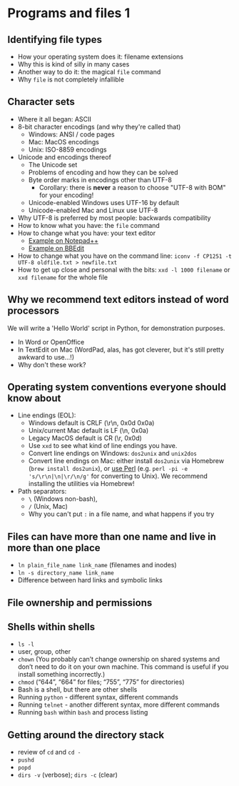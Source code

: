 # Programs and files 1
 
## Identifying file types

* How your operating system does it: filename extensions
* Why this is kind of silly in many cases
* Another way to do it: the magical `file` command
* Why `file` is not completely infallible
 
## Character sets
 
* Where it all began: ASCII
* 8-bit character encodings (and why they're called that)
   * Windows: ANSI / code pages
   * Mac: MacOS encodings
   * Unix: ISO-8859 encodings
* Unicode and encodings thereof 
   * The Unicode set
   * Problems of encoding and how they can be solved
   * Byte order marks in encodings other than UTF-8
     * Corollary: there is **never** a reason to choose "UTF-8 with BOM" for your encoding!
   * Unicode-enabled Windows uses UTF-16 by default
   * Unicode-enabled Mac and Linux use UTF-8
* Why UTF-8 is preferred by most people: backwards compatibility
* How to know what you have: the `file` command
* How to change what you have: your text editor
   * [Example on Notepad++](images/programs_and_files_1_ansi.png)
   * [Example on BBEdit](images/programs_and_files_1_bbedit.png)
* How to change what you have on the command line: `iconv -f CP1251 -t UTF-8 oldfile.txt > newfile.txt`
* How to get up close and personal with the bits: `xxd -l 1000 filename` or `xxd filename` for the whole file
 

## Why we recommend text editors instead of word processors

We will write a 'Hello World' script in Python, for demonstration purposes.
 
* In Word or OpenOffice
* In TextEdit on Mac (WordPad, alas, has got cleverer, but it's still pretty awkward to use...!)
* Why don't these work?

 
## Operating system conventions everyone should know about
 
* Line endings (EOL): 
  * Windows default is CRLF (\r\n, 0x0d 0x0a)
  * Unix/current Mac default is LF (\n, 0x0a)
  * Legacy MacOS default is CR (\r, 0x0d)
  * Use `xxd` to see what kind of line endings you have.
  * Convert line endings on Windows: `dos2unix` and `unix2dos`
  * Convert line endings on Mac: either install `dos2unix` via Homebrew (`brew install dos2unix`), or [use Perl](https://stackoverflow.com/a/14155400) (e.g. `perl -pi -e 's/\r\n|\n|\r/\n/g'` for converting to Unix). We recommend installing the utilities via Homebrew!
* Path separators: 
  * `\` (Windows non-bash), 
  * `/` (Unix, Mac)
  * Why you can't put `:` in a file name, and what happens if you try
 
 
## Files can have more than one name and live in more than one place

* `ln plain_file_name link_name` (filenames and inodes)<!--Inodes introduce a little bit more complexity into our original idea of "what are files?" The reason we can change filenames is that inodes store the location and attribute information, so a file can exist in multiple places with different names, so long as it links back to that inode number. To view the inode numbers for your files, use `ls -i`.-->
* `ln -s directory_name link_name`
* Difference between hard links and symbolic links

## File ownership and permissions

## Shells within shells
 
* `ls -l`
* user, group, other
* `chown` (You probably can’t change ownership on shared systems and don’t need to do it on your own machine. This command is useful if you install something incorrectly.)
* `chmod` (“644”, “664” for files; “755”, “775” for directories)
* Bash is a shell, but there are other shells
* Running `python` - different syntax, different commands
* Running `telnet` - another different syntax, more different commands
* Running `bash` within `bash` and process listing
 
## Getting around the directory stack
 
<!--to explain what this is and why and how it's used-->
<!-- to explain what this is and why and how it's used -->
* review of `cd` and `cd -`
* `pushd`
* `popd`
* `dirs -v` (verbose); `dirs -c` (clear)